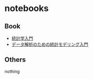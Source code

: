 # notebooks

## Book
- [統計学入門](./IntroductionToStatistics)
- [データ解析のための統計モデリング入門](./IntroductionToStatisticalModelingForDataAnalysis)

## Others
nothing
